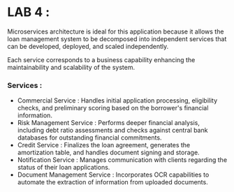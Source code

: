 # LAB 4 :

Microservices architecture is ideal for this application because it allows the loan management system to be decomposed into independent services that can be developed, deployed, and scaled independently.

Each service corresponds to a business capability enhancing the maintainability and scalability of the system.
### Services :
- Commercial Service : Handles initial application processing, eligibility checks, and preliminary scoring based on the borrower's financial information.
- Risk Management Service : Performs deeper financial analysis, including debt ratio assessments and checks against central bank databases for outstanding financial commitments.  
- Credit Service : Finalizes the loan agreement, generates the amortization table, and handles document signing and storage.
- Notification Service : Manages communication with clients regarding the status of their loan applications.
- Document Management Service : Incorporates OCR capabilities to automate the extraction of information from uploaded documents.
